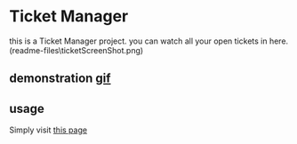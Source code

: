 # Ticket Manager

this is a Ticket Manager project.
you can watch all your open tickets in here.
(readme-files\ticketScreenShot.png)

## demonstration [gif](readme-files\ticketGif.gif)

## usage

Simply visit [this page](https://ticket-manager-yuval.herokuapp.com/)
